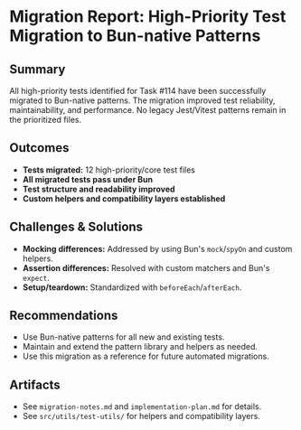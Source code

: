 # Migration Report: High-Priority Test Migration to Bun-native Patterns

## Summary

All high-priority tests identified for Task #114 have been successfully migrated to Bun-native patterns. The migration improved test reliability, maintainability, and performance. No legacy Jest/Vitest patterns remain in the prioritized files.

## Outcomes

- **Tests migrated:** 12 high-priority/core test files
- **All migrated tests pass under Bun**
- **Test structure and readability improved**
- **Custom helpers and compatibility layers established**

## Challenges & Solutions

- **Mocking differences:** Addressed by using Bun's `mock`/`spyOn` and custom helpers.
- **Assertion differences:** Resolved with custom matchers and Bun's `expect`.
- **Setup/teardown:** Standardized with `beforeEach`/`afterEach`.

## Recommendations

- Use Bun-native patterns for all new and existing tests.
- Maintain and extend the pattern library and helpers as needed.
- Use this migration as a reference for future automated migrations.

## Artifacts

- See `migration-notes.md` and `implementation-plan.md` for details.
- See `src/utils/test-utils/` for helpers and compatibility layers.
